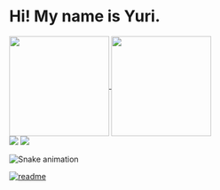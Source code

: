<h1> Hi! My name is Yuri. </h1>

<div>
  <a href="https://github.com/yurigabriel25">
  <img height="180em"   align="center" src="https://github-readme-stats.vercel.app/api?username=yurigabriel25&show_icons=true&theme=react&include_all_commits=true&count_private=true"/>
  <img height="180em"  align="center" src="https://github-readme-stats.vercel.app/api/top-langs/?username=yurigabriel25&layout=compact&langs_count=7&theme=react" />
    
</div>
  <a href="https://www.instagram.com/yuri.gabriel25/" target="_blank"><img src="https://img.shields.io/badge/-Instagram-%23E4405F?style=for-the-badge&logo=instagram&logoColor=white" target="_blank"></a>
  <a href="https://www.linkedin.com/in/yurigabriel1995/" target="_blank"><img src="https://img.shields.io/badge/-LinkedIn-%230077B5?style=for-the-badge&logo=linkedin&logoColor=white" target="_blank"></a> 
 
  ![Snake animation](https://github.com/yurigabriel25/yurigabriel25/blob/output/github-contribution-grid-snake.svg)
 
</div>
 
[![readme](https://github-readme-stats.vercel.app/api/pin/?username=yurigabriel25&repo=yurigabriel25&theme=react)](https://github.com/yurigabriel25/yurigabriel25)
